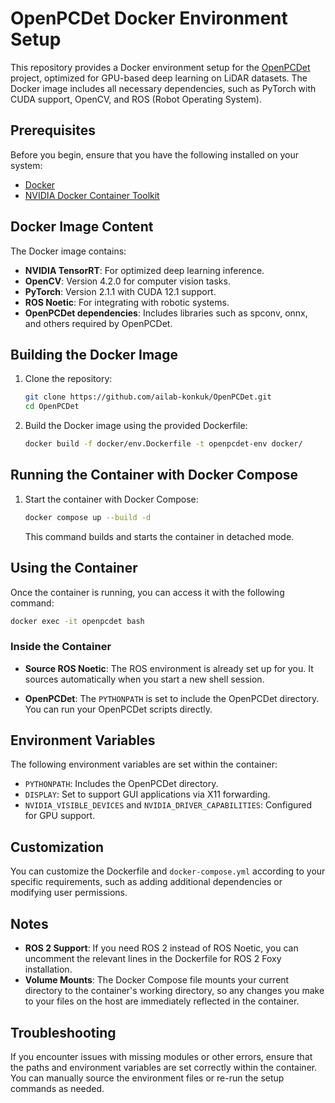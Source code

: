 # OpenPCDet Docker Environment Setup

This repository provides a Docker environment setup for the [OpenPCDet](https://github.com/open-mmlab/OpenPCDet) project, optimized for GPU-based deep learning on LiDAR datasets. The Docker image includes all necessary dependencies, such as PyTorch with CUDA support, OpenCV, and ROS (Robot Operating System).

## Prerequisites

Before you begin, ensure that you have the following installed on your system:

- [Docker](https://docs.docker.com/get-docker/)
- [NVIDIA Docker Container Toolkit](https://docs.nvidia.com/datacenter/cloud-native/container-toolkit/latest/install-guide.html)

## Docker Image Content

The Docker image contains:

- **NVIDIA TensorRT**: For optimized deep learning inference.
- **OpenCV**: Version 4.2.0 for computer vision tasks.
- **PyTorch**: Version 2.1.1 with CUDA 12.1 support.
- **ROS Noetic**: For integrating with robotic systems.
- **OpenPCDet dependencies**: Includes libraries such as spconv, onnx, and others required by OpenPCDet.

## Building the Docker Image

1. Clone the repository:

   ```bash
   git clone https://github.com/ailab-konkuk/OpenPCDet.git
   cd OpenPCDet
   ```

2. Build the Docker image using the provided Dockerfile:

   ```bash
   docker build -f docker/env.Dockerfile -t openpcdet-env docker/
   ```

## Running the Container with Docker Compose

1. Start the container with Docker Compose:

   ```bash
   docker compose up --build -d
   ```

   This command builds and starts the container in detached mode.

## Using the Container

Once the container is running, you can access it with the following command:

```bash
docker exec -it openpcdet bash
```

### Inside the Container

- **Source ROS Noetic**: The ROS environment is already set up for you. It sources automatically when you start a new shell session.
  
- **OpenPCDet**: The `PYTHONPATH` is set to include the OpenPCDet directory. You can run your OpenPCDet scripts directly.

## Environment Variables

The following environment variables are set within the container:

- `PYTHONPATH`: Includes the OpenPCDet directory.
- `DISPLAY`: Set to support GUI applications via X11 forwarding.
- `NVIDIA_VISIBLE_DEVICES` and `NVIDIA_DRIVER_CAPABILITIES`: Configured for GPU support.

## Customization

You can customize the Dockerfile and `docker-compose.yml` according to your specific requirements, such as adding additional dependencies or modifying user permissions.

## Notes

- **ROS 2 Support**: If you need ROS 2 instead of ROS Noetic, you can uncomment the relevant lines in the Dockerfile for ROS 2 Foxy installation.
- **Volume Mounts**: The Docker Compose file mounts your current directory to the container's working directory, so any changes you make to your files on the host are immediately reflected in the container.

## Troubleshooting

If you encounter issues with missing modules or other errors, ensure that the paths and environment variables are set correctly within the container. You can manually source the environment files or re-run the setup commands as needed.
